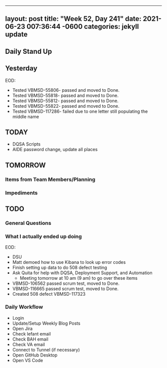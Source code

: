 
---
layout: post
title:  "Week 52, Day 241"
date:   2021-06-23 007:36:44 -0600
categories: jekyll update
---

## Daily Stand Up
## Yesterday
EOD:
* Tested VBMSD-55806- passed and moved to Done.
* Tested VBMSD-55818- passed and moved to Done.
* Tested VBMSD-55812- passed and moved to Done.
* Tested VBMSD-55822- passed and moved to Done.
* Tested VBMSD-117286- failed due to one letter still populating the middle name

## TODAY
* DQSA Scripts
* AIDE password change, update all places
 
## TOMORROW

### Items from Team Members/Planning

### Impediments

## TODO

### General Questions  
  
### What I actually ended up doing
EOD:
* DSU
* Matt demoed how to use Kibana to look up error codes
* Finish setting up data to do 508 defect testing
* Ask Quita for help with DQSA, Deployment Support, and Automation
  * Meeting tomorrow at 10 am (9 am) to go over these items
* VBMSD-106562 passed scrum test, moved to Done.
* VBMSD-116665 passed scrum test, moved to Done.
* Created 508 defect VBMSD-117323

### Daily Workflow
* Login
* Update/Setup Weekly Blog Posts
* Open Jira
* Check lefant email
* Check BAH email
* Check VA email
* Connect to Tunnel (if necessary)
* Open GitHub Desktop
* Open VS Code